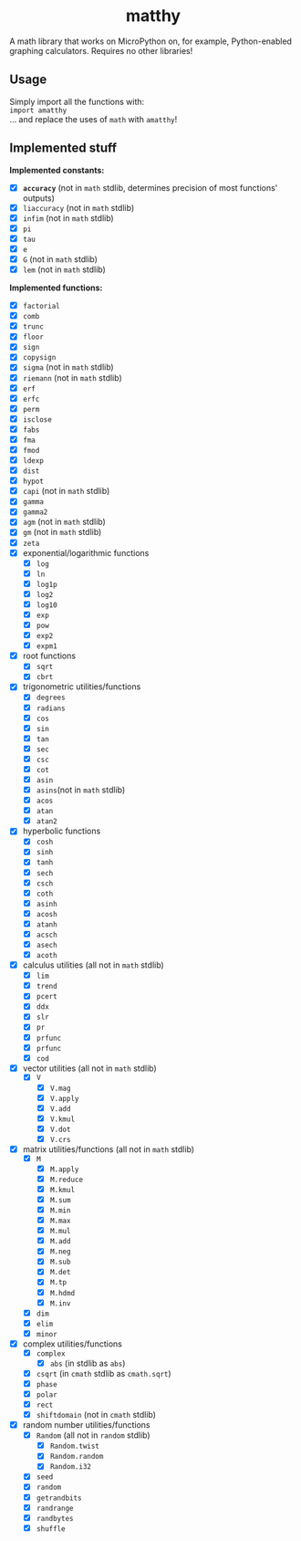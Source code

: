 <h1 align="center">matthy</h1>
A math library that works on MicroPython on, for example, Python-enabled graphing calculators. Requires no other libraries!
<h2>Usage</h2>
Simply import all the functions with:
<br />
<code>import amatthy</code>
<br />
... and replace the uses of <code>math</code> with <code>amatthy</code>!
<h2>Implemented stuff</h2>

<b>Implemented constants:</b>
- [x] **`accuracy`** (not in `math` stdlib, determines precision of most functions' outputs)
- [x] `liaccuracy` (not in `math` stdlib)
- [x] `infim` (not in `math` stdlib)
- [x] `pi`
- [x] `tau`
- [x] `e`
- [x] `G` (not in `math` stdlib)
- [x] `lem` (not in `math` stdlib)

<b>Implemented functions:</b>
- [x] `factorial`
- [x] `comb` 
- [x] `trunc`
- [x] `floor`
- [x] `sign`
- [x] `copysign`
- [x] `sigma` (not in `math` stdlib)
- [x] `riemann` (not in `math` stdlib)
- [x] `erf`
- [x] `erfc`
- [x] `perm`
- [x] `isclose`
- [x] `fabs`
- [x] `fma`
- [x] `fmod`
- [x] `ldexp`
- [x] `dist`
- [x] `hypot`
- [x] `capi` (not in `math` stdlib)
- [x] `gamma`
- [x] `gamma2`
- [x] `agm` (not in `math` stdlib)
- [x] `gm` (not in `math` stdlib)
- [x] `zeta`
- [x] exponential/logarithmic functions
    - [x] `log`
    - [x] `ln`
    - [x] `log1p`
    - [x] `log2`
    - [x] `log10`
    - [x] `exp`
    - [x] `pow`
    - [x] `exp2`
    - [x] `expm1`
- [x] root functions
    - [x] `sqrt`
    - [x] `cbrt`
- [x] trigonometric utilities/functions
    - [x] `degrees`
    - [x] `radians`
    - [x] `cos`
    - [x] `sin`
    - [x] `tan`
    - [x] `sec`
    - [x] `csc`
    - [x] `cot`
    - [x] `asin`
    - [x] `asins`(not in `math` stdlib)
    - [x] `acos` 
    - [x] `atan` 
    - [x] `atan2`
- [x] hyperbolic functions
    - [x] `cosh`
    - [x] `sinh`
    - [x] `tanh`
    - [x] `sech`
    - [x] `csch`
    - [x] `coth`
    - [x] `asinh`
    - [x] `acosh`
    - [x] `atanh`
    - [x] `acsch`
    - [x] `asech`
    - [x] `acoth`
- [x] calculus utilities (all not in `math` stdlib)
    - [x] `lim`
    - [x] `trend`
    - [x] `pcert`
    - [x] `ddx`
    - [x] `slr`
    - [x] `pr` 
    - [x] `prfunc`
    - [x] `prfunc`
    - [x] `cod`
- [x] vector utilities (all not in `math` stdlib)
    - [x] `V`
        - [x] `V.mag` 
        - [x] `V.apply`
        - [x] `V.add`
        - [x] `V.kmul`
        - [x] `V.dot`
        - [x] `V.crs`
- [x] matrix utilities/functions (all not in `math` stdlib)
    - [x] `M`
        - [x] `M.apply`
        - [x] `M.reduce`
        - [x] `M.kmul`
        - [x] `M.sum`
        - [x] `M.min`
        - [x] `M.max`
        - [x] `M.mul`
        - [x] `M.add`
        - [x] `M.neg`
        - [x] `M.sub`
        - [x] `M.det`
        - [x] `M.tp`
        - [x] `M.hdmd`
        - [x] `M.inv`
    - [x] `dim`
    - [x] `elim`
    - [x] `minor`
- [x] complex utilities/functions
    - [x] `complex`
        - [x] `abs` (in stdlib as `abs`)
    - [x] `csqrt` (in `cmath` stdlib as `cmath.sqrt`)
    - [x] `phase`
    - [x] `polar`
    - [x] `rect`
    - [x] `shiftdomain` (not in `cmath` stdlib)
- [x] random number utilities/functions
    - [x] `Random` (all not in `random` stdlib)
        - [x] `Random.twist`
        - [x] `Random.random`
        - [x] `Random.i32`
    - [x] `seed`
    - [x] `random`
    - [x] `getrandbits`
    - [x] `randrange`
    - [x] `randbytes`
    - [x] `shuffle`
